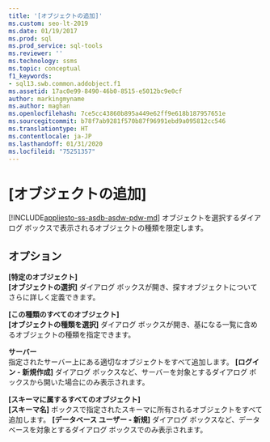 ```yaml
---
title: '[オブジェクトの追加]'
ms.custom: seo-lt-2019
ms.date: 01/19/2017
ms.prod: sql
ms.prod_service: sql-tools
ms.reviewer: ''
ms.technology: ssms
ms.topic: conceptual
f1_keywords:
- sql13.swb.common.addobject.f1
ms.assetid: 17ac0e99-8490-46b0-8515-e5012bc9e0cf
author: markingmyname
ms.author: maghan
ms.openlocfilehash: 7ce5cc43860b895a449e62ff9e618b187957651e
ms.sourcegitcommit: b78f7ab9281f570b87f96991ebd9a095812cc546
ms.translationtype: HT
ms.contentlocale: ja-JP
ms.lasthandoff: 01/31/2020
ms.locfileid: "75251357"
---
```

# <a name="add-objects"></a>[オブジェクトの追加]
[!INCLUDE[appliesto-ss-asdb-asdw-pdw-md](../../includes/appliesto-ss-asdb-asdw-pdw-md.md)]
オブジェクトを選択するダイアログ ボックスで表示されるオブジェクトの種類を限定します。  
  
## <a name="options"></a>オプション  
**[特定のオブジェクト]**  
**[オブジェクトの選択]** ダイアログ ボックスが開き、探すオブジェクトについてさらに詳しく定義できます。  
  
**[この種類のすべてのオブジェクト]**  
**[オブジェクトの種類を選択]** ダイアログ ボックスが開き、基になる一覧に含めるオブジェクトの種類を指定できます。  
  
**サーバー** *<servername>*  
指定されたサーバー上にある適切なオブジェクトをすべて追加します。 **[ログイン - 新規作成]** ダイアログ ボックスなど、サーバーを対象とするダイアログ ボックスから開いた場合にのみ表示されます。  
  
**[スキーマに属するすべてのオブジェクト]**  
**[スキーマ名]** ボックスで指定されたスキーマに所有されるオブジェクトをすべて追加します。 **[データベース ユーザー - 新規]** ダイアログ ボックスなど、データベースを対象とするダイアログ ボックスでのみ表示されます。  
  
